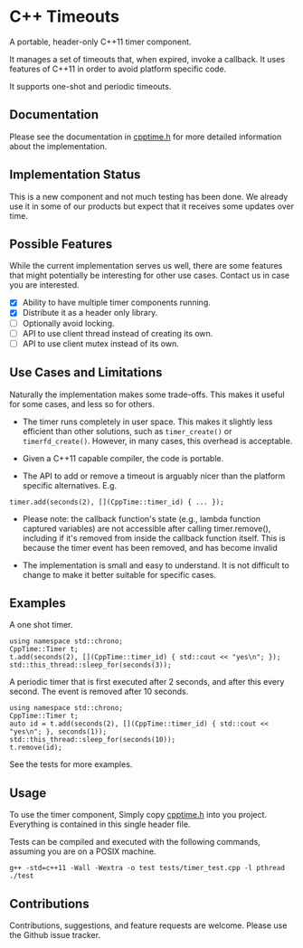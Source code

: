 C++ Timeouts
============

A portable, header-only C++11 timer component.

It manages a set of timeouts that, when expired, invoke a callback. It uses
features of C++11 in order to avoid platform specific code.

It supports one-shot and periodic timeouts.

Documentation
-------------

Please see the documentation in [cpptime.h](./cpptime.h) for more detailed information about
the implementation.

Implementation Status
---------------------

This is a new component and not much testing has been done. We already use it
in some of our products but expect that it receives some updates over time.

Possible Features
----------------

While the current implementation serves us well, there are some features that
might potentially be interesting for other use cases. Contact us in case you
are interested.

- [x] Ability to have multiple timer components running.
- [x] Distribute it as a header only library.
- [ ] Optionally avoid locking.
- [ ] API to use client thread instead of creating its own.
- [ ] API to use client mutex instead of its own.

Use Cases and Limitations
-------------------------

Naturally the implementation makes some trade-offs. This makes it useful for
some cases, and less so for others.

- The timer runs completely in user space. This makes it slightly less efficient
than other solutions, such as `timer_create()` or `timerfd_create()`. However,
in many cases, this overhead is acceptable.

- Given a C++11 capable compiler, the code is portable.

- The API to add or remove a timeout is arguably nicer than the platform specific
alternatives. E.g.

~~~
timer.add(seconds(2), [](CppTime::timer_id) { ... });
~~~

- Please note: the callback function's state (e.g., lambda function captured
variables) are not accessible after calling timer.remove(), including if it's
removed from inside the callback function itself. This is because the timer
event has been removed, and has become invalid

- The implementation is small and easy to understand. It is not difficult to
change to make it better suitable for specific cases.

Examples
--------

A one shot timer.

~~~
using namespace std::chrono;
CppTime::Timer t;
t.add(seconds(2), [](CppTime::timer_id) { std::cout << "yes\n"; });
std::this_thread::sleep_for(seconds(3));
~~~

A periodic timer that is first executed after 2 seconds, and after this every
second. The event is removed after 10 seconds.

~~~
using namespace std::chrono;
CppTime::Timer t;
auto id = t.add(seconds(2), [](CppTime::timer_id) { std::cout << "yes\n"; }, seconds(1));
std::this_thread::sleep_for(seconds(10));
t.remove(id);
~~~

See the tests for more examples.


Usage
-----

To use the timer component, Simply copy [cpptime.h](./cpptime.h) into you
project. Everything is contained in this single header file.

Tests can be compiled and executed with the following commands, assuming you
are on a POSIX machine.

~~~
g++ -std=c++11 -Wall -Wextra -o test tests/timer_test.cpp -l pthread
./test
~~~

Contributions
-------------

Contributions, suggestions, and feature requests are welcome. Please use the
Github issue tracker.

